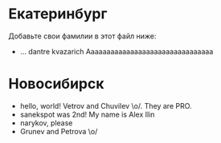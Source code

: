 Екатеринбург
===
Добавьте свои фамилии в этот файл ниже: 
* ...
dantre
kvazarich
Aaaaaaaaaaaaaaaaaaaaaaaaaaaaaaaa



Новосибирск
=====

* hello, world! Vetrov and Chuvilev \o/. They are PRO.
* sanekspot was 2nd! My name is Alex Ilin
* narykov, please 
* Grunev and Petrova \o/
